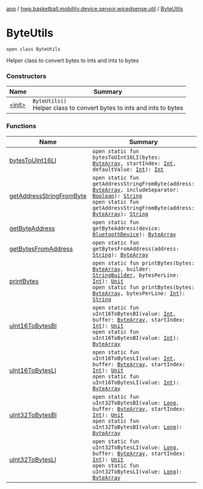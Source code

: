 [app](../../index.md) / [hwp.basketball.mobility.device.sensor.wicedsense.util](../index.md) / [ByteUtils](.)

# ByteUtils

`open class ByteUtils`

Helper class to convert bytes to ints and ints to bytes

### Constructors

| Name | Summary |
|---|---|
| [&lt;init&gt;](-init-.md) | `ByteUtils()`<br>Helper class to convert bytes to ints and ints to bytes |

### Functions

| Name | Summary |
|---|---|
| [bytesToUInt16LI](bytes-to-u-int16-l-i.md) | `open static fun bytesToUInt16LI(bytes: `[`ByteArray`](https://kotlinlang.org/api/latest/jvm/stdlib/kotlin/-byte-array/index.html)`, startIndex: `[`Int`](https://kotlinlang.org/api/latest/jvm/stdlib/kotlin/-int/index.html)`, defaultValue: `[`Int`](https://kotlinlang.org/api/latest/jvm/stdlib/kotlin/-int/index.html)`): `[`Int`](https://kotlinlang.org/api/latest/jvm/stdlib/kotlin/-int/index.html) |
| [getAddressStringFromByte](get-address-string-from-byte.md) | `open static fun getAddressStringFromByte(address: `[`ByteArray`](https://kotlinlang.org/api/latest/jvm/stdlib/kotlin/-byte-array/index.html)`, includeSeparator: `[`Boolean`](https://kotlinlang.org/api/latest/jvm/stdlib/kotlin/-boolean/index.html)`): `[`String`](https://kotlinlang.org/api/latest/jvm/stdlib/kotlin/-string/index.html)<br>`open static fun getAddressStringFromByte(address: `[`ByteArray`](https://kotlinlang.org/api/latest/jvm/stdlib/kotlin/-byte-array/index.html)`): `[`String`](https://kotlinlang.org/api/latest/jvm/stdlib/kotlin/-string/index.html) |
| [getByteAddress](get-byte-address.md) | `open static fun getByteAddress(device: `[`BluetoothDevice`](https://developer.android.com/reference/android/bluetooth/BluetoothDevice.html)`): `[`ByteArray`](https://kotlinlang.org/api/latest/jvm/stdlib/kotlin/-byte-array/index.html) |
| [getBytesFromAddress](get-bytes-from-address.md) | `open static fun getBytesFromAddress(address: `[`String`](https://kotlinlang.org/api/latest/jvm/stdlib/kotlin/-string/index.html)`): `[`ByteArray`](https://kotlinlang.org/api/latest/jvm/stdlib/kotlin/-byte-array/index.html) |
| [printBytes](print-bytes.md) | `open static fun printBytes(bytes: `[`ByteArray`](https://kotlinlang.org/api/latest/jvm/stdlib/kotlin/-byte-array/index.html)`, builder: `[`StringBuilder`](https://developer.android.com/reference/java/lang/StringBuilder.html)`, bytesPerLine: `[`Int`](https://kotlinlang.org/api/latest/jvm/stdlib/kotlin/-int/index.html)`): `[`Unit`](https://kotlinlang.org/api/latest/jvm/stdlib/kotlin/-unit/index.html)<br>`open static fun printBytes(bytes: `[`ByteArray`](https://kotlinlang.org/api/latest/jvm/stdlib/kotlin/-byte-array/index.html)`, bytesPerLine: `[`Int`](https://kotlinlang.org/api/latest/jvm/stdlib/kotlin/-int/index.html)`): `[`String`](https://kotlinlang.org/api/latest/jvm/stdlib/kotlin/-string/index.html) |
| [uInt16ToBytesBI](u-int16-to-bytes-b-i.md) | `open static fun uInt16ToBytesBI(value: `[`Int`](https://kotlinlang.org/api/latest/jvm/stdlib/kotlin/-int/index.html)`, buffer: `[`ByteArray`](https://kotlinlang.org/api/latest/jvm/stdlib/kotlin/-byte-array/index.html)`, startIndex: `[`Int`](https://kotlinlang.org/api/latest/jvm/stdlib/kotlin/-int/index.html)`): `[`Unit`](https://kotlinlang.org/api/latest/jvm/stdlib/kotlin/-unit/index.html)<br>`open static fun uInt16ToBytesBI(value: `[`Int`](https://kotlinlang.org/api/latest/jvm/stdlib/kotlin/-int/index.html)`): `[`ByteArray`](https://kotlinlang.org/api/latest/jvm/stdlib/kotlin/-byte-array/index.html) |
| [uInt16ToBytesLI](u-int16-to-bytes-l-i.md) | `open static fun uInt16ToBytesLI(value: `[`Int`](https://kotlinlang.org/api/latest/jvm/stdlib/kotlin/-int/index.html)`, buffer: `[`ByteArray`](https://kotlinlang.org/api/latest/jvm/stdlib/kotlin/-byte-array/index.html)`, startIndex: `[`Int`](https://kotlinlang.org/api/latest/jvm/stdlib/kotlin/-int/index.html)`): `[`Unit`](https://kotlinlang.org/api/latest/jvm/stdlib/kotlin/-unit/index.html)<br>`open static fun uInt16ToBytesLI(value: `[`Int`](https://kotlinlang.org/api/latest/jvm/stdlib/kotlin/-int/index.html)`): `[`ByteArray`](https://kotlinlang.org/api/latest/jvm/stdlib/kotlin/-byte-array/index.html) |
| [uInt32ToBytesBI](u-int32-to-bytes-b-i.md) | `open static fun uInt32ToBytesBI(value: `[`Long`](https://kotlinlang.org/api/latest/jvm/stdlib/kotlin/-long/index.html)`, buffer: `[`ByteArray`](https://kotlinlang.org/api/latest/jvm/stdlib/kotlin/-byte-array/index.html)`, startIndex: `[`Int`](https://kotlinlang.org/api/latest/jvm/stdlib/kotlin/-int/index.html)`): `[`Unit`](https://kotlinlang.org/api/latest/jvm/stdlib/kotlin/-unit/index.html)<br>`open static fun uInt32ToBytesBI(value: `[`Long`](https://kotlinlang.org/api/latest/jvm/stdlib/kotlin/-long/index.html)`): `[`ByteArray`](https://kotlinlang.org/api/latest/jvm/stdlib/kotlin/-byte-array/index.html) |
| [uInt32ToBytesLI](u-int32-to-bytes-l-i.md) | `open static fun uInt32ToBytesLI(value: `[`Long`](https://kotlinlang.org/api/latest/jvm/stdlib/kotlin/-long/index.html)`, buffer: `[`ByteArray`](https://kotlinlang.org/api/latest/jvm/stdlib/kotlin/-byte-array/index.html)`, startIndex: `[`Int`](https://kotlinlang.org/api/latest/jvm/stdlib/kotlin/-int/index.html)`): `[`Unit`](https://kotlinlang.org/api/latest/jvm/stdlib/kotlin/-unit/index.html)<br>`open static fun uInt32ToBytesLI(value: `[`Long`](https://kotlinlang.org/api/latest/jvm/stdlib/kotlin/-long/index.html)`): `[`ByteArray`](https://kotlinlang.org/api/latest/jvm/stdlib/kotlin/-byte-array/index.html) |
